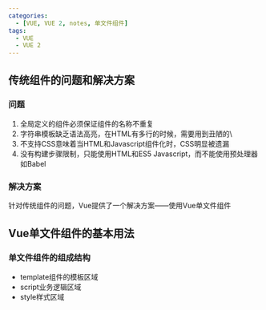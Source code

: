 ```yaml
---
categories:
  - [VUE, VUE 2, notes, 单文件组件]
tags:
  - VUE
  - VUE 2
---
```

## 传统组件的问题和解决方案

### 问题

1. 全局定义的组件必须保证组件的名称不重复
2. 字符串模板缺乏语法高亮，在HTML有多行的时候，需要用到丑陋的\
3. 不支持CSS意味着当HTML和Javascript组件化时，CSS明显被遗漏
4. 没有构建步骤限制，只能使用HTML和ES5 Javascript，而不能使用预处理器如Babel

### 解决方案

针对传统组件的问题，Vue提供了一个解决方案——使用Vue单文件组件



## Vue单文件组件的基本用法

### 单文件组件的组成结构

- template组件的模板区域
- script业务逻辑区域
- style样式区域